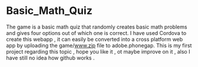 # Basic_Math_Quiz

The game is a basic math quiz that randomly creates basic math problems and gives four options out of which one is correct.
I have used Cordova to create this webapp , it can easily be converted into a cross platform web app by uploading the game/www.zip file to adobe.phonegap. 
This is my first project regarding this topic , hope you like it , ot maybe improve on it , also I have still no idea how github works .
